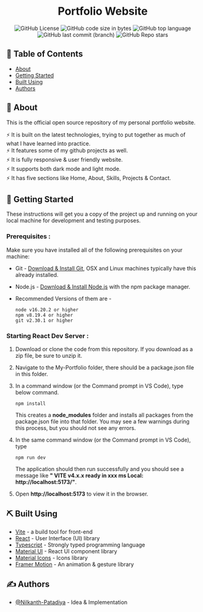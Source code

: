 <h1 align="center">Portfolio Website</h1>

<div align="center">

![GitHub License](https://img.shields.io/github/license/Nilkanth-Patadiya/My-Portfolio?color=blue)
![GitHub code size in bytes](https://img.shields.io/github/languages/code-size/Nilkanth-Patadiya/My-Portfolio?style=flat)
![GitHub top language](https://img.shields.io/github/languages/top/Nilkanth-Patadiya/My-Portfolio?logo=typescript)
![GitHub last commit (branch)](https://img.shields.io/github/last-commit/Nilkanth-Patadiya/My-Portfolio/main)
![GitHub Repo stars](https://img.shields.io/github/stars/Nilkanth-Patadiya/My-Portfolio)

</div>


## 📝 Table of Contents

- [About](#about)
- [Getting Started](#getting_started)
- [Built Using](#built_using)
- [Authors](#authors)

## 🧐 About <a name = "about"></a>
This is the official open source repository of my personal portfolio website. 

⚡️ It is built on the latest technologies, trying to put together as much of what I have learned into practice.\
⚡️ It features some of my github projects as well.\
⚡️ It is fully responsive & user friendly website.\
⚡️ It supports both dark mode and light mode.\
⚡️ It has five sections like Home, About, Skills, Projects & Contact.

## 🏁 Getting Started <a name = "getting_started"></a>

These instructions will get you a copy of the project up and running on your local machine for development and testing purposes.

### **Prerequisites** :

Make sure you have installed all of the following prerequisites on your machine:

- Git - [Download & Install Git](https://git-scm.com/downloads), OSX and Linux machines typically have this already installed.
- Node.js - [Download & Install Node.js](https://nodejs.org/en/download/) with the npm package manager.
- Recommended Versions of them are -

  ```
  node v16.20.2 or higher
  npm v8.19.4 or higher
  git v2.30.1 or higher
  ```

### **Starting React Dev Server** :

1. Download or clone the code from this repository. If you download as a zip file, be sure to unzip it.

2. Navigate to the My-Portfolio folder, there should be a package.json file in this folder.

3. In a command window (or the Command prompt in VS Code), type below command.

   ```
   npm install
   ```

   This creates a **node_modules** folder and installs all packages from the package.json file into that folder. You may see a few warnings during this process, but you should not see any errors.

4. In the same command window (or the Command prompt in VS Code), type

   ```
   npm run dev
   ```

   The application should then run successfully and you should see a message like **" VITE v4.x.x ready in xxx ms Local: http://localhost:5173/"**.

5. Open **http://localhost:5173** to view it in the browser.

## ⛏️ Built Using <a name = "built_using"></a>

- [Vite](https://vitejs.dev/) - a build tool for front-end
- [React](https://react.dev/) - User Interface (UI) library
- [Typescript](https://www.typescriptlang.org/) - Strongly typed programming language
- [Material UI](https://mui.com/material-ui/) - React UI component library
- [Material Icons](https://mui.com/material-ui/material-icons/) - Icons library
- [Framer Motion](https://www.framer.com/motion/) - An animation & gesture library

## ✍️ Authors <a name = "authors"></a>

- [@Nilkanth-Patadiya](https://github.com/Nilkanth-Patadiya) - Idea & Implementation
